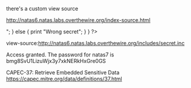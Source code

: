 there's a custom view source

http://natas6.natas.labs.overthewire.org/index-source.html

<?

include "includes/secret.inc";

    if(array_key_exists("submit", $_POST)) {
        if($secret == $_POST['secret']) {
        print "Access granted. The password for natas7 is <censored>";
    } else {
        print "Wrong secret";
    }
    }
?>

view-source:http://natas6.natas.labs.overthewire.org/includes/secret.inc

<?
$secret = "FOEIUWGHFEEUHOFUOIU";
?>

 Access granted. The password for natas7 is bmg8SvU1LizuWjx3y7xkNERkHxGre0GS 

CAPEC-37: Retrieve Embedded Sensitive Data
https://capec.mitre.org/data/definitions/37.html
